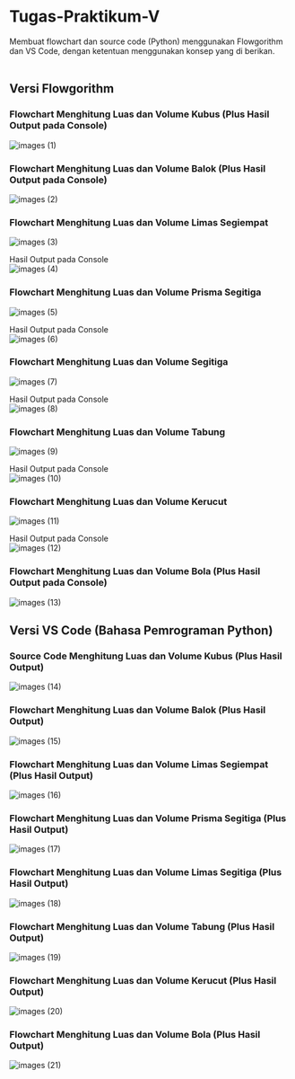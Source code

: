 # Tugas-Praktikum-V

Membuat flowchart dan source code (Python) menggunakan Flowgorithm dan VS Code, dengan ketentuan menggunakan konsep yang di berikan.<br><br>

## Versi Flowgorithm

### Flowchart Menghitung Luas dan Volume Kubus (Plus Hasil Output pada Console)
![images (1)](https://user-images.githubusercontent.com/93045470/140094793-9a0ad717-2ae3-41ef-9b46-ef0e9aaa2071.png)<br>

### Flowchart Menghitung Luas dan Volume Balok (Plus Hasil Output pada Console)
![images (2)](https://user-images.githubusercontent.com/93045470/140094814-f4b8b0e2-7a3d-4a32-bd06-1dca7e6109be.png)<br>

### Flowchart Menghitung Luas dan Volume Limas Segiempat
![images (3)](https://user-images.githubusercontent.com/93045470/140094818-8cf54d96-e509-4608-bcd4-fe3591cc219e.png)<br>

Hasil Output pada Console<br>
![images (4)](https://user-images.githubusercontent.com/93045470/140094822-b924bcd8-60d2-4bdb-8e45-93c0a0f5f8f0.png)<br>

### Flowchart Menghitung Luas dan Volume Prisma Segitiga
![images (5)](https://user-images.githubusercontent.com/93045470/140094823-c0a4460f-07db-4a94-9efe-767c193f3f63.png)<br>

Hasil Output pada Console<br>
![images (6)](https://user-images.githubusercontent.com/93045470/140094826-6b77036b-83f7-4364-a259-18f7e1cd7eb3.png)<br>

### Flowchart Menghitung Luas dan Volume Segitiga
![images (7)](https://user-images.githubusercontent.com/93045470/140094832-abe19ce1-ed3a-4f96-9756-618755f39abd.png)<br>

Hasil Output pada Console<br>
![images (8)](https://user-images.githubusercontent.com/93045470/140094835-b4a6a421-0afe-4b0b-bd6d-437a2f6d3685.png)<br>

### Flowchart Menghitung Luas dan Volume Tabung
![images (9)](https://user-images.githubusercontent.com/93045470/140094839-f22e37f9-32a4-41c6-8fa4-ace3d29fead9.png)<br>

Hasil Output pada Console<br>
![images (10)](https://user-images.githubusercontent.com/93045470/140094841-2381d837-424a-4ead-bb0e-3c60904f1896.png)<br>

### Flowchart Menghitung Luas dan Volume Kerucut
![images (11)](https://user-images.githubusercontent.com/93045470/140094848-5ad31e54-fd40-410f-b0b1-b671519b024b.png)<br>

Hasil Output pada Console<br>
![images (12)](https://user-images.githubusercontent.com/93045470/140094850-5561edf8-12d0-4ee4-8db2-297bc03054ea.png)<br>

### Flowchart Menghitung Luas dan Volume Bola (Plus Hasil Output pada Console)
![images (13)](https://user-images.githubusercontent.com/93045470/140094856-45753c90-f8d1-40a1-b11a-ddc6b237e344.png)<br>

## Versi VS Code (Bahasa Pemrograman Python)

### Source Code Menghitung Luas dan Volume Kubus (Plus Hasil Output)
![images (14)](https://user-images.githubusercontent.com/93045470/140094864-46291bd5-3a48-4cce-a451-edf40a1c0a29.png)<br>

### Flowchart Menghitung Luas dan Volume Balok (Plus Hasil Output)
![images (15)](https://user-images.githubusercontent.com/93045470/140094870-9949ef34-38f4-4000-b0e0-9374ec8cea55.png)<br>

### Flowchart Menghitung Luas dan Volume Limas Segiempat (Plus Hasil Output)
![images (16)](https://user-images.githubusercontent.com/93045470/140094876-fb900f95-f1d6-48e8-a2ca-20f79c378771.png)<br>

### Flowchart Menghitung Luas dan Volume Prisma Segitiga (Plus Hasil Output)
![images (17)](https://user-images.githubusercontent.com/93045470/140094886-434f1134-696b-43b1-8a9d-f811f50c7664.png)<br>

### Flowchart Menghitung Luas dan Volume Limas Segitiga (Plus Hasil Output)
![images (18)](https://user-images.githubusercontent.com/93045470/140094887-47f4cce3-176d-4483-a940-d7d6db3edd0b.png)<br>

### Flowchart Menghitung Luas dan Volume Tabung (Plus Hasil Output)
![images (19)](https://user-images.githubusercontent.com/93045470/140094894-1a5a67ca-7000-4c34-8d13-a97a2b7e437a.png)<br>

### Flowchart Menghitung Luas dan Volume Kerucut (Plus Hasil Output)
![images (20)](https://user-images.githubusercontent.com/93045470/140094900-d6ea392e-07cd-41b8-aaf8-c7a87e20b747.png)<br>

### Flowchart Menghitung Luas dan Volume Bola (Plus Hasil Output)
![images (21)](https://user-images.githubusercontent.com/93045470/140094902-d45c0bf8-8bef-4756-ba70-8ce54bce8417.png)<br>
